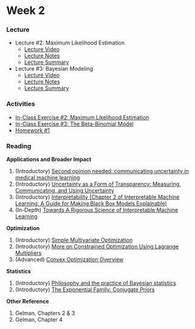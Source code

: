 # Week 2

### Lecture
- Lecture #2: Maximum Likelihood Estimation
  - [Lecture Video](https://youtu.be/YBXBIUwYQSQ)
  - [Lecture Notes](https://github.com/onefishy/am207/blob/master/Lectures/lecture_2_notes.ipynb)
  - [Lecture Summary](https://github.com/onefishy/am207/blob/master/Lectures/lecture_2_summary.ipynb)
- Lecture #3: Bayesian Modeling
  - [Lecture Video](https://youtu.be/bhrUXe09A-Y)
  - [Lecture Notes](https://github.com/onefishy/am207/blob/master/Lectures/lecture_3_notes.ipynb)
  - [Lecture Summary](https://github.com/onefishy/am207/blob/master/Lectures/lecture_3_summary.ipynb)

### Activities
- [In-Class Exercise #2: Maximum Likelihood Estimation](https://deepnote.com/workspace/weiwei-pan-2902decb-902f-40cc-9fa6-af2e3f31f15b/project/AM207Fall202102maximumlikelihoodestimation-dd051408-c249-4be2-ac22-8e6f98fe40a6)
- [In-Class Exercise #3: The Beta-Binomial Model](https://deepnote.com/workspace/weiwei-pan-2902decb-902f-40cc-9fa6-af2e3f31f15b/project/AM207Fall202103betabinomialmodel-43c07f29-502c-4c81-b3b0-6bb2ac88b8db)
- [Homework #1](https://github.com/onefishy/am207/blob/master/HW/AM207_HW1.ipynb)

### Reading
**Applications and Broader Impact**

1.  (Introductory) [Second opinion needed: communicating uncertainty in medical machine learning](https://www.nature.com/articles/s41746-020-00367-3)
2.  (Introductory) [Uncertainty as a Form of Transparency: Measuring, Communicating, and Using Uncertainty](https://arxiv.org/pdf/2011.07586.pdf)
3.  (Introductory) [Interpretability (Chapter 2 of Interpretable Machine Learning: A Guide for Making Black Box Models Explainable)](https://christophm.github.io/interpretable-ml-book/interpretability.html)
4.  (In-Depth) [Towards A Rigorous Science of Interpretable Machine Learning](https://arxiv.org/pdf/1702.08608.pdf)

**Optimization**

1.  (Introductory) [Simple Multivariate Optimization](http://www2.econ.iastate.edu/classes/econ500/hallam/documents/Opt_Simple_Multi_000.pdf)
2.  (Introductory) [More on Constrained Optimization Using Lagrange Multipliers](https://canvas.harvard.edu/courses/93151/files/12980900?wrap=1 "Lagrange Multipliers - Iowa State University.pdf")
3.  (Advanced) [Convex Optimization Overview](http://cs229.stanford.edu/section/cs229-cvxopt.pdf)

**Statistics**

1.  (Introductory) [Philosophy and the practice of Bayesian statistics](http://www.stat.columbia.edu/~gelman/research/published/philosophy.pdf)
2.  (Introductory) [The Exponential Family: Conjugate Priors](https://people.eecs.berkeley.edu/~jordan/courses/260-spring10/other-readings/chapter9.pdf)

**Other Reference**

1.  Gelman, Chapters 2 & 3
2.  Gelman, Chapter 4
